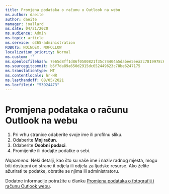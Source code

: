 ```yaml
---
title: Promjena podataka o računu u Outlook na webu
ms.author: daeite
author: daeite
manager: joallard
ms.date: 04/21/2020
ms.audience: Admin
ms.topic: article
ms.service: o365-administration
ROBOTS: NOINDEX, NOFOLLOW
localization_priority: Normal
ms.custom: ''
ms.openlocfilehash: 7e65d8ff1d86f0500821f35c74404a5dabee5eea2c7819978c6742355ba13000
ms.sourcegitcommit: b5f7da89a650d2915dc652449623c78be6247175
ms.translationtype: MT
ms.contentlocale: hr-HR
ms.lasthandoff: 08/05/2021
ms.locfileid: "53924473"
---
```

# <a name="change-account-information-in-outlook-on-the-web"></a>Promjena podataka o računu Outlook na webu

1. Pri vrhu stranice odaberite svoje ime ili profilnu sliku.
1. Odaberite **Moj račun**.
1. Odaberite **Osobni podaci**.
1. Promijenite ili dodajte podatke o sebi.

*Napomena:* Neki detalji, kao što su vaše ime i naziv radnog mjesta, mogu biti dostupni od strane it odjela ili odjela za ljudske resurse. Ako želite ažurirati te podatke, obratite se njima ili administratoru.

Dodatne informacije potražite u članku [Promjena podataka o fotografiji i računu Outlook webu](https://support.office.com/article/b2dbb289-851d-4bed-93c3-3e136f5659ec).